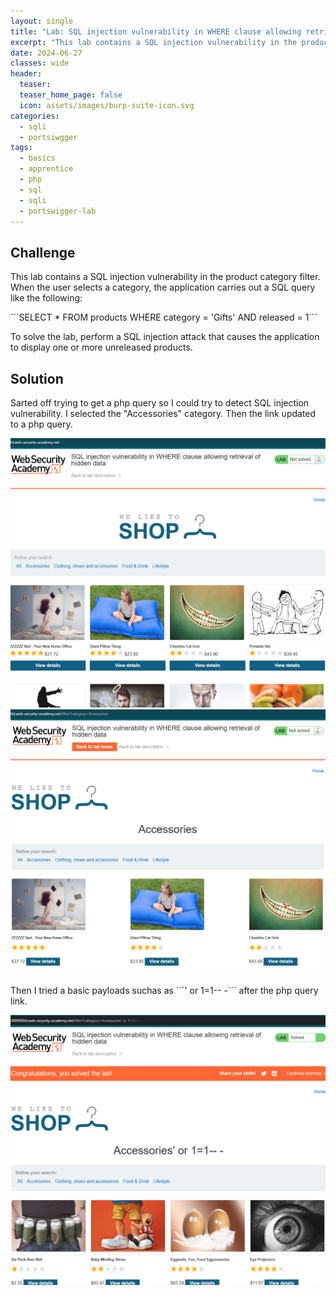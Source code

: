 ```yaml
---
layout: single
title: "Lab: SQL injection vulnerability in WHERE clause allowing retrieval of hidden data"
excerpt: "This lab contains a SQL injection vulnerability in the product category filter. When the user selects a category, the application carries out a SQL query like the following:"
date: 2024-06-27
classes: wide
header:
  teaser:
  teaser_home_page: false
  icon: assets/images/burp-suite-icon.svg
categories:
  - sqli
  - portsiwgger
tags:
  - basics
  - apprentice
  - php
  - sql
  - sqli
  - portswigger-lab
---
```

## Challenge
This lab contains a SQL injection vulnerability in the product category filter. When the user selects a category, the application carries out a SQL query like the following:

´´´SELECT * FROM products WHERE category = 'Gifts' AND released = 1´´´

To solve the lab, perform a SQL injection attack that causes the application to display one or more unreleased products.


## Solution
Sarted off trying to get a php query so I could try to detect SQL injection vulnerability. I selected the "Accessories" category. Then the link updated to a php query.

![](/assets/images/ps-sql-lab1/labimg1.png)
![](/assets/images/ps-sql-lab1/labimg2.png)

Then I tried a basic payloads suchas as ´´´' or 1=1-- -´´´ after the php query link.

![](/assets/images/ps-sql-lab1/labimg3.png)
